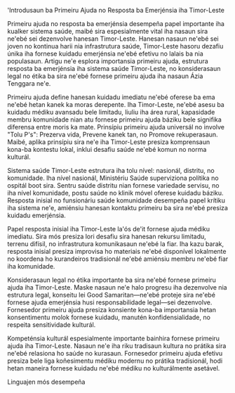 'Introdusaun ba Primeiru Ajuda no Resposta ba Emerjénsia iha Timor-Leste

Primeiru ajuda no resposta ba emerjénsia desempeña papel importante iha kualker sistema saúde, maibé sira espesialmente vital iha nasaun sira ne'ebé sei dezenvolve hanesan Timor-Leste. Hanesan nasaun ne'ebé sei joven no kontinua harii nia infrastrutura saúde, Timor-Leste hasoru dezafiu únika iha fornese kuidadu emerjénsia ne'ebé efetivu no lalais ba nia populasaun. Artigu ne'e esplora importansia primeiru ajuda, estrutura resposta ba emerjénsia iha sistema saúde Timor-Leste, no konsiderasaun legal no étika ba sira ne'ebé fornese primeiru ajuda iha nasaun Ázia Tenggara ne'e.

Primeiru ajuda define hanesan kuidadu imediatu ne'ebé oferese ba ema ne'ebé hetan kanek ka moras derepente. Iha Timor-Leste, ne'ebé asesu ba kuidadu médiku avansadu bele limitadu, liuliu iha área rural, kapasidade membru komunidade nian atu fornese primeiru ajuda báziku bele signifika diferensa entre moris ka mate. Prinsípiu primeiru ajuda universál no involve "Tolu P's": Prezerva vida, Prevene kanek tan, no Promove rekuperasaun. Maibé, aplika prinsípiu sira ne'e iha Timor-Leste presiza komprensaun kona-ba kontestu lokal, inklui desafiu saúde ne'ebé komun no norma kulturál.

Sistema saúde Timor-Leste estrutura iha tolu nível: nasionál, distritu, no komunidade. Iha nível nasionál, Ministériu Saúde superviziona polítika no ospitál boot sira. Sentru saúde distritu nian fornese variedade servisu, no iha nível komunidade, postu saúde no klinik móvel oferese kuidadu báziku. Resposta inisial no funsionáriu saúde komunidade desempeña papel krítiku iha sistema ne'e, amiénsiu hanesan kontaktu primeiru ba sira ne'ebé presiza kuidadu emerjénsia.

Papel resposta inisial iha Timor-Leste la'ós de'it fornese ajuda médiku imediatu. Sira mós presiza lori desafiu sira hanesan rekursu limitadu, terrenu difísil, no infrastrutura komunikasaun ne'ebé la fiar. Iha kazu barak, resposta inisial presiza improvisa ho materiais ne'ebé disponível lokalmente no koordena ho kurandeiros tradisionál ne'ebé amiénsiu membru ne'ebé fiar iha komunidade.

Konsiderasaun legal no étika importante ba sira ne'ebé fornese primeiru ajuda iha Timor-Leste. Maske nasaun ne'e halo progresu iha dezenvolve nia estrutura legal, konseitu lei Good Samaritan—ne'ebé proteje sira ne'ebé fornese ajuda emerjénsia husi responsabilidade legal—sei dezenvolve. Fornesedor primeiru ajuda presiza konsiente kona-ba importansia hetan konsentimentu molok fornese kuidadu, manutén konfidensialidade, no respeita sensitividade kulturál.

Kompeténsia kulturál espesialmente importante bainhira fornese primeiru ajuda iha Timor-Leste. Nasaun ne'e iha riku tradisaun kultura no prátika sira ne'ebé relasiona ho saúde no kurasaun. Fornesedor primeiru ajuda efetivu presiza bele liga koñesimentu médiku modernu no prátika tradisionál, hodi hetan maneira fornese kuidadu ne'ebé médiku no kulturálmente asetável.

Linguajen mós desempeña